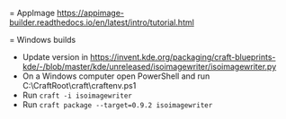 = AppImage
https://appimage-builder.readthedocs.io/en/latest/intro/tutorial.html


= Windows builds

- Update version in https://invent.kde.org/packaging/craft-blueprints-kde/-/blob/master/kde/unreleased/isoimagewriter/isoimagewriter.py
- On a Windows computer open PowerShell and run C:\CraftRoot\craft\craftenv.ps1
- Run   `craft -i isoimagewriter`
- Run   `craft package --target=0.9.2 isoimagewriter`
